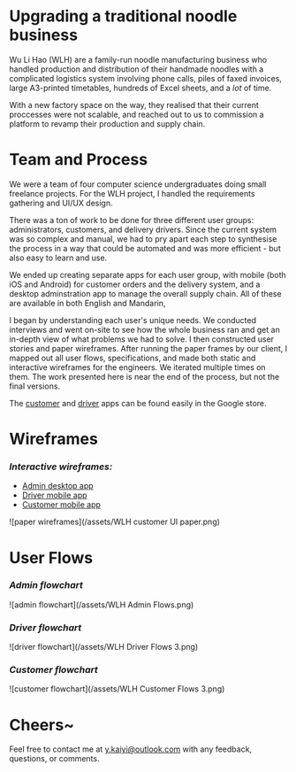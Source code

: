 # Upgrading a traditional noodle business

Wu Li Hao (WLH) are a family-run noodle manufacturing business who handled production and distribution of their handmade noodles with a complicated logistics system involving phone calls, piles of faxed invoices, large A3-printed timetables, hundreds of Excel sheets, and a *lot* of time.

With a new factory space on the way, they realised that their current proccesses were not scalable, and reached out to us to commission a platform to revamp their production and supply chain.

# Team and Process

We were a team of four computer science undergraduates doing small freelance projects. For the WLH project, I handled the requirements gathering and UI/UX design. 

There was a ton of work to be done for three different user groups: administrators, customers, and delivery drivers. Since the current system was so complex and manual, we had to pry apart each step to synthesise the process in a way that could be automated and was more efficient - but also easy to learn and use.

We ended up creating separate apps for each user group, with mobile (both iOS and Android) for customer orders and the delivery system, and a desktop adminstration app to manage the overall supply chain. All of these are available in both English and Mandarin,

I began by understanding each user's unique needs. We conducted interviews and went on-site to see how the whole business ran and get an in-depth view of what problems we had to solve. I then constructed user stories and paper wireframes. After running the paper frames by our client, I mapped out all user flows, specifications, and made both static and interactive wireframes for the engineers. We iterated multiple times on them. The work presented here is near the end of the process, but not the final versions.

The [customer](https://play.google.com/store/apps/details?id=com.wlhtest) and [driver](https://play.google.com/store/apps/details?id=com.wlhdriver) apps can be found easily in the Google store.

# Wireframes
### *Interactive wireframes:*
* [Admin desktop app](https://xd.adobe.com/view/4944651d-7097-4e9b-af06-320e25f8e0e8/)
* [Driver mobile app](https://xd.adobe.com/view/f32e685f-7b64-4666-98a0-b93d8f3b8d2a/)
* [Customer mobile app](https://xd.adobe.com/view/32a52546-8853-4945-b626-5f752f0ff57f/)

![paper wireframes](/assets/WLH customer UI paper.png)

# User Flows
### *Admin flowchart*
![admin flowchart](/assets/WLH Admin Flows.png)

### *Driver flowchart*
![driver flowchart](/assets/WLH Driver Flows 3.png)

### *Customer flowchart*
![customer flowchart](/assets/WLH Customer Flows 3.png)

# Cheers~

Feel free to contact me at y.kaiyi@outlook.com with any feedback, questions, or comments.
